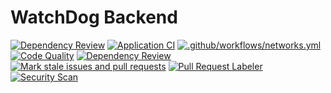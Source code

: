 # WatchDog Backend
[![Dependency Review](https://github.com/The-Dark-Limit/spirit/actions/workflows/dependency-review.yml/badge.svg?branch=main)](https://github.com/The-Dark-Limit/spirit/actions/workflows/dependency-review.yml)
[![Application CI](https://github.com/The-Dark-Limit/spirit/actions/workflows/backend.yml/badge.svg)](https://github.com/The-Dark-Limit/spirit/actions/workflows/backend.yml)
[![.github/workflows/networks.yml](https://github.com/The-Dark-Limit/spirit/actions/workflows/networks.yml/badge.svg?branch=main)](https://github.com/The-Dark-Limit/spirit/actions/workflows/networks.yml)
[![Code Quality](https://github.com/The-Dark-Limit/spirit/actions/workflows/codeql.yml/badge.svg?branch=main)](https://github.com/The-Dark-Limit/spirit/actions/workflows/codeql.yml)
[![Dependency Review](https://github.com/The-Dark-Limit/spirit/actions/workflows/dependency-review.yml/badge.svg)](https://github.com/The-Dark-Limit/spirit/actions/workflows/dependency-review.yml)
[![Mark stale issues and pull requests](https://github.com/The-Dark-Limit/spirit/actions/workflows/stale.yml/badge.svg?branch=main)](https://github.com/The-Dark-Limit/spirit/actions/workflows/stale.yml)
[![Pull Request Labeler](https://github.com/The-Dark-Limit/spirit/actions/workflows/label.yml/badge.svg?branch=main)](https://github.com/The-Dark-Limit/spirit/actions/workflows/label.yml)
[![Security Scan](https://github.com/The-Dark-Limit/spirit/actions/workflows/codacy.yml/badge.svg?branch=main)](https://github.com/The-Dark-Limit/spirit/actions/workflows/codacy.yml)
